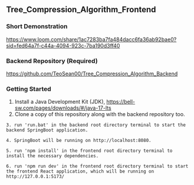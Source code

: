 ## Tree_Compression_Algorithm_Frontend

### Short Demonstration
https://www.loom.com/share/1ac7283ba7fa484dacc6fa36ab92bae0?sid=fed64a7f-c44a-4094-923c-7ba190d3ff40

### Backend Repository (Required)
https://github.com/TeoSean00/Tree_Compression_Algorithm_Backend

### Getting Started
1. Install a Java Development Kit (JDK), https://bell-sw.com/pages/downloads/#/java-17-lts
2. Clone a copy of this repository along with the backend repository too.
```
3. run 'run.bat' in the backend root directory terminal to start the backend SpringBoot application.
```
```
4. SpringBoot will be running on http://localhost:8080.
```
```
5. run 'npm install' in the frontend root directory terminal to install the necessary dependencies.
```
```
6. run 'npm run dev' in the frontend root directory terminal to start the frontend React application, which will be running on http://127.0.0.1:5173/
```
